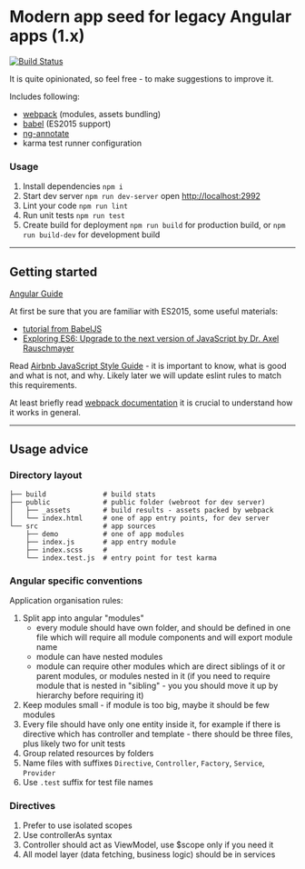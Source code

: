 # Modern app seed for legacy Angular apps (1.x) 

[![Build Status](https://travis-ci.org/zxbodya/angular-webpack-seed.svg?branch=master)](https://travis-ci.org/zxbodya/angular-webpack-seed)

It is quite opinionated, so feel free - to make suggestions to improve it.

Includes following:

 - [webpack](http://webpack.github.io) (modules, assets bundling)
 - [babel](http://babeljs.io/) (ES2015 support)
 - [ng-annotate](https://github.com/olov/ng-annotate)
 - karma test runner configuration

### Usage

1. Install dependencies `npm i`
2. Start dev server `npm run dev-server` open [http://localhost:2992](http://localhost:2992)
3. Lint your code `npm run lint`
4. Run unit tests `npm run test`
5. Create build for deployment `npm run build` for production build, or `npm run build-dev` for development build

---

## Getting started

[Angular Guide](https://docs.angularjs.org/guide)

At first be sure that you are familiar with ES2015, some useful materials:

 - [tutorial from BabelJS](http://babeljs.io/docs/learn-es2015/)
 - [Exploring ES6: Upgrade to the next version of JavaScript by Dr. Axel Rauschmayer](http://exploringjs.com/)
  
Read [Airbnb JavaScript Style Guide](https://github.com/airbnb/javascript) - it is important to know, what is good and what is not, and why. Likely later we will update eslint rules to match this requirements.

At least briefly read [webpack documentation](http://webpack.github.io/docs/) it is crucial to understand how it works in general. 

---

## Usage advice 

### Directory layout

    ├── build              # build stats
    ├── public             # public folder (webroot for dev server)
    │   ├── _assets        # build results - assets packed by webpack
    │   └── index.html     # one of app entry points, for dev server
    └── src                # app sources
        ├── demo           # one of app modules
        ├── index.js       # app entry module
        ├── index.scss     # 
        └── index.test.js  # entry point for test karma

### Angular specific conventions

Application organisation rules:

1. Split app into angular "modules" 
    - every module should have own folder, and should be defined in one file which will require all module components and will export module name 
    - module can have nested modules
    - module can require other modules which are direct siblings of it or parent modules, or modules nested in it (if you need to require module that is nested in "sibling" - you you should move it up by hierarchy before requiring it)
2. Keep modules small - if module is too big, maybe it should be few modules 
3. Every file should have only one entity inside it, for example if there is directive which has controller and template - there should be three files, plus likely two for unit tests   
4. Group related resources by folders
5. Name files with suffixes `Directive`, `Controller`, `Factory`, `Service`, `Provider`
6. Use `.test` suffix for test file names

### Directives

1. Prefer to use isolated scopes
2. Use controllerAs syntax 
3. Controller should act as ViewModel, use $scope only if you need it
4. All model layer (data fetching, business logic) should be in services
